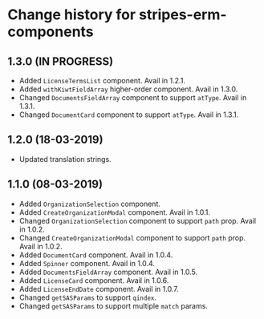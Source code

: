# Change history for stripes-erm-components

## 1.3.0 (IN PROGRESS)

* Added `LicenseTermsList` component. Avail in 1.2.1.
* Added `withKiwtFieldArray` higher-order component. Avail in 1.3.0.
* Changed `DocumentsFieldArray` component to support `atType`. Avail in 1.3.1.
* Changed `DocumentCard` component to support `atType`. Avail in 1.3.1.

## 1.2.0 (18-03-2019)

* Updated translation strings.

## 1.1.0 (08-03-2019)

* Added `OrganizationSelection` component.
* Added `CreateOrganizationModal` component. Avail in 1.0.1.
* Changed `OrganizationSelection` component to support `path` prop. Avail in 1.0.2.
* Changed `CreateOrganizationModal` component to support `path` prop. Avail in 1.0.2.
* Added `DocumentCard` component. Avail in 1.0.4.
* Added `Spinner` component. Avail in 1.0.4.
* Added `DocumentsFieldArray` component. Avail in 1.0.5.
* Added `LicenseCard` component. Avail in 1.0.6.
* Added `LicenseEndDate` component. Avail in 1.0.7.
* Changed `getSASParams` to support `qindex`.
* Changed `getSASParams` to support multiple `match` params.
